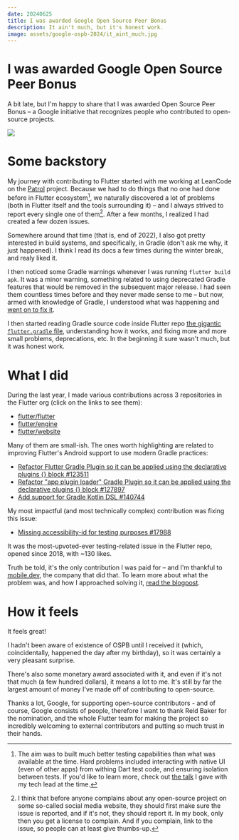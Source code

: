 ```yaml
---
date: 20240625
title: I was awarded Google Open Source Peer Bonus
description: It ain't much, but it's honest work.
image: assets/google-ospb-2024/it_aint_much.jpg
---
```


# I was awarded Google Open Source Peer Bonus

A bit late, but I'm happy to share that I was awarded Open Source Peer Bonus – a
Google initiative that recognizes people who contributed to open-source
projects.

![](assets/google-ospb-2024/email.avif)

# Some backstory

My journey with contributing to Flutter started with me working at LeanCode on
the [Patrol](https://github.com/leancodepl/patrol) project. Because we had to do
things that no one had done before in Flutter ecosystem[^1], we naturally
discovered a lot of problems (both in Flutter itself and the tools surrounding
it) – and I always strived to report every single one of them[^2]. After a few
months, I realized I had created a few dozen issues.

Somewhere around that time (that is, end of 2022), I also got pretty interested
in build systems, and specifically, in Gradle (don't ask me why, it just
happened). I think I read its docs a few times during the winter break, and
realy liked it.

I then noticed some Gradle warnings whenever I was running `flutter build apk`.
It was a minor warning, something related to using deprecated Gradle features
that would be removed in the subsequent major release. I had seen them countless
times before and they never made sense to me – but now, armed with knowledge of
Gradle, I understood what was happening and [went on to fix it].

I then started reading Gradle source code inside Flutter repo [the gigantic
`flutter.gradle` file](gradlefile), understanding how it works, and fixing more
and more small problems, deprecations, etc. In the beginning it sure wasn't
much, but it was honest work.

# What I did

During the last year, I made various contributions across 3 repositories in the
Flutter org (click on the links to see them):

- [flutter/flutter](https://github.com/flutter/flutter/issues?q=author%3Abartekpacia+)
- [flutter/engine](https://github.com/flutter/engine/pulls?q=author%3Abartekpacia)
- [flutter/website](https://github.com/flutter/website/issues?q=author%3Abartekpacia)

Many of them are small-ish. The ones worth highlighting are related to improving
Flutter's Android support to use modern Gradle practices:

- [Refactor Flutter Gradle Plugin so it can be applied using the declarative plugins {} block #123511](https://github.com/flutter/flutter/pull/123511)
- [Refactor "app plugin loader" Gradle Plugin so it can be applied using the declarative plugins {} block #127897](https://github.com/flutter/flutter/pull/127897)
- [Add support for Gradle Kotlin DSL #140744](https://github.com/flutter/flutter/pull/140744)

My most impactful (and most technically complex) contribution was fixing this
issue:

- [Missing accessibility-id for testing purposes #17988](https://github.com/flutter/flutter/issues/17988)

It was the most-upvoted-ever testing-related issue in the Flutter repo, opened
since 2018, with ~130 likes.

Truth be told, it's the only contribution I was paid for – and I'm thankful to
[mobile.dev](https://www.mobile.dev), the company that did that. To learn more
about what the problem was, and how I approached solving it, [read the blogpost](https://blog.mobile.dev/the-power-of-open-source-making-maestro-work-better-with-flutter-d92b386f9a33).

# How it feels

It feels great!

I hadn't been aware of existence of OSPB until I received it (which,
coincidentally, happened the day after my birthday), so it was certainly a very
pleasant surprise.

There's also some monetary award associated with it, and even if it's not that
much (a few hundred dollars), it means a lot to me. It's still by far the
largest amount of money I've made off of contributing to open-source.

Thanks a lot, Google, for supporting open-source contributors - and of course,
Google consists of people, therefore I want to thank Reid Baker for the
nomination, and the whole Flutter team for making the project so incredibly
welcoming to external contributors and putting so much trust in their hands.

[^1]: The aim was to built much better testing capabilities than what was
    available at the time. Hard problems included interacting with native UI
    (even of other apps) from withing Dart test code, and ensuring isolation
    between tests. If you'd like to learn more, check out [the talk] I gave with
    my tech lead at the time.

[^2]: I think that before anyone complains about any open-source project on some
  so-called social media website, they should first make sure the issue is
  reported, and if it's not, they should report it. In my book, only then you
  get a license to complain. And if you complain, link to the issue, so people
  can at least give thumbs-up.

[gradlefile]: https://github.com/flutter/flutter/blob/3.10.0/packages/flutter_tools/gradle/flutter.gradle
[the talk]: https://youtu.be/WJKcZ5ob718
[went on to fix it]: https://github.com/flutter/flutter/pull/122290
